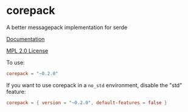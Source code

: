 # corepack
A better messagepack implementation for serde

[Documentation](https://docs.rs/corepack)

[MPL 2.0 License](LICENSE)

To use:
```toml
corepack = "~0.2.0"
```

If you want to use corepack in a `no_std` environment, disable the "std" feature:

```toml
corepack = { version = "~0.2.0", default-features = false }
```
